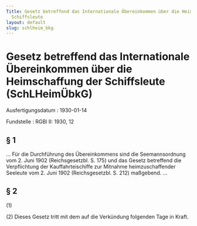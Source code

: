 ```yaml
---
Title: Gesetz betreffend das Internationale Übereinkommen über die Heimschaffung der
  Schiffsleute
layout: default
slug: schlheim_bkg
---
```


# Gesetz betreffend das Internationale Übereinkommen über die Heimschaffung der Schiffsleute (SchLHeimÜbkG)

Ausfertigungsdatum
:   1930-01-14

Fundstelle
:   RGBl II: 1930, 12



## § 1

... Für die Durchführung des Übereinkommens sind die
Seemannsordnung              vom 2. Juni 1902 (Reichsgesetzbl. S. 175)
und das Gesetz betreffend die Verpflichtung der Kauffahrteischiffe zur
Mitnahme heimzuschaffender Seeleute vom 2. Juni 1902 (Reichsgesetzbl.
S. 212) maßgebend. ...


## § 2

(1)

(2) Dieses Gesetz tritt mit dem auf die Verkündung folgenden Tage in
Kraft.

